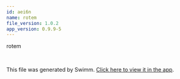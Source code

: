 ```yaml
---
id: aei6n
name: rotem
file_version: 1.0.2
app_version: 0.9.9-5
---
```


rotem




<br/>

This file was generated by Swimm. [Click here to view it in the app](https://swimm-web-app.web.app/repos/Z2l0aHViJTNBJTNBdGVzdGFwMTklM0ElM0Fyb3RlbWJhcjM=/docs/aei6n).